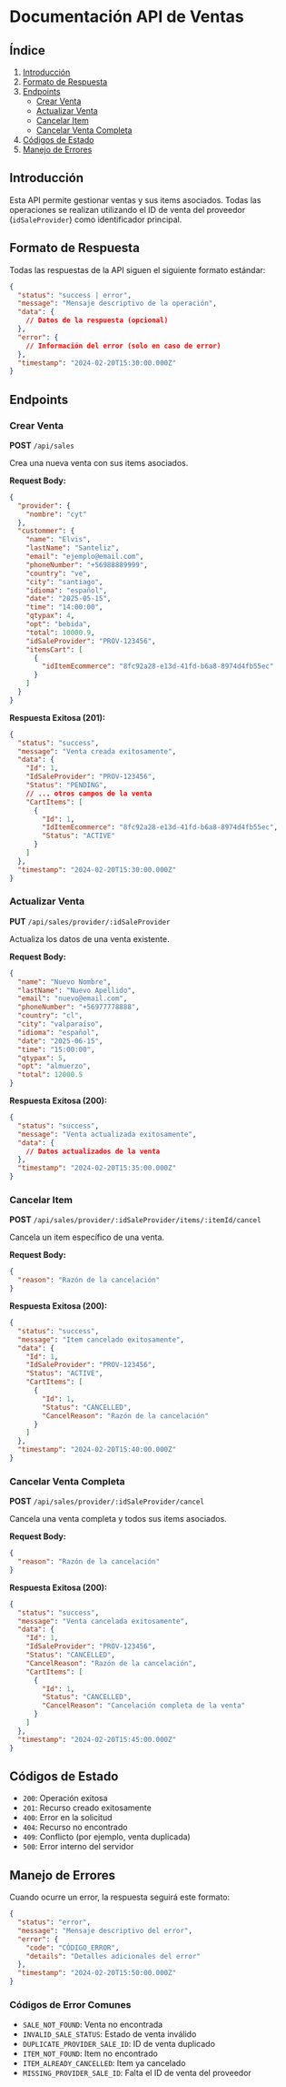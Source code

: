 # Documentación API de Ventas

## Índice
1. [Introducción](#introducción)
2. [Formato de Respuesta](#formato-de-respuesta)
3. [Endpoints](#endpoints)
   - [Crear Venta](#crear-venta)
   - [Actualizar Venta](#actualizar-venta)
   - [Cancelar Item](#cancelar-item)
   - [Cancelar Venta Completa](#cancelar-venta-completa)
4. [Códigos de Estado](#códigos-de-estado)
5. [Manejo de Errores](#manejo-de-errores)

## Introducción

Esta API permite gestionar ventas y sus items asociados. Todas las operaciones se realizan utilizando el ID de venta del proveedor (`idSaleProvider`) como identificador principal.

## Formato de Respuesta

Todas las respuestas de la API siguen el siguiente formato estándar:

```json
{
  "status": "success | error",
  "message": "Mensaje descriptivo de la operación",
  "data": {
    // Datos de la respuesta (opcional)
  },
  "error": {
    // Información del error (solo en caso de error)
  },
  "timestamp": "2024-02-20T15:30:00.000Z"
}
```

## Endpoints

### Crear Venta

**POST** `/api/sales`

Crea una nueva venta con sus items asociados.

**Request Body:**
```json
{
  "provider": {
    "nombre": "cyt"
  },
  "custommer": {
    "name": "Elvis",
    "lastName": "Santeliz",
    "email": "ejemplo@email.com",
    "phoneNumber": "+56988889999",
    "country": "ve",
    "city": "santiago",
    "idioma": "español",
    "date": "2025-05-15",
    "time": "14:00:00",
    "qtypax": 4,
    "opt": "bebida",
    "total": 10000.9,
    "idSaleProvider": "PROV-123456",
    "itemsCart": [
      {
        "idItemEcommerce": "8fc92a28-e13d-41fd-b6a8-8974d4fb55ec"
      }
    ]
  }
}
```

**Respuesta Exitosa (201):**
```json
{
  "status": "success",
  "message": "Venta creada exitosamente",
  "data": {
    "Id": 1,
    "IdSaleProvider": "PROV-123456",
    "Status": "PENDING",
    // ... otros campos de la venta
    "CartItems": [
      {
        "Id": 1,
        "IdItemEcommerce": "8fc92a28-e13d-41fd-b6a8-8974d4fb55ec",
        "Status": "ACTIVE"
      }
    ]
  },
  "timestamp": "2024-02-20T15:30:00.000Z"
}
```

### Actualizar Venta

**PUT** `/api/sales/provider/:idSaleProvider`

Actualiza los datos de una venta existente.

**Request Body:**
```json
{
  "name": "Nuevo Nombre",
  "lastName": "Nuevo Apellido",
  "email": "nuevo@email.com",
  "phoneNumber": "+56977778888",
  "country": "cl",
  "city": "valparaíso",
  "idioma": "español",
  "date": "2025-06-15",
  "time": "15:00:00",
  "qtypax": 5,
  "opt": "almuerzo",
  "total": 12000.5
}
```

**Respuesta Exitosa (200):**
```json
{
  "status": "success",
  "message": "Venta actualizada exitosamente",
  "data": {
    // Datos actualizados de la venta
  },
  "timestamp": "2024-02-20T15:35:00.000Z"
}
```

### Cancelar Item

**POST** `/api/sales/provider/:idSaleProvider/items/:itemId/cancel`

Cancela un item específico de una venta.

**Request Body:**
```json
{
  "reason": "Razón de la cancelación"
}
```

**Respuesta Exitosa (200):**
```json
{
  "status": "success",
  "message": "Item cancelado exitosamente",
  "data": {
    "Id": 1,
    "IdSaleProvider": "PROV-123456",
    "Status": "ACTIVE",
    "CartItems": [
      {
        "Id": 1,
        "Status": "CANCELLED",
        "CancelReason": "Razón de la cancelación"
      }
    ]
  },
  "timestamp": "2024-02-20T15:40:00.000Z"
}
```

### Cancelar Venta Completa

**POST** `/api/sales/provider/:idSaleProvider/cancel`

Cancela una venta completa y todos sus items asociados.

**Request Body:**
```json
{
  "reason": "Razón de la cancelación"
}
```

**Respuesta Exitosa (200):**
```json
{
  "status": "success",
  "message": "Venta cancelada exitosamente",
  "data": {
    "Id": 1,
    "IdSaleProvider": "PROV-123456",
    "Status": "CANCELLED",
    "CancelReason": "Razón de la cancelación",
    "CartItems": [
      {
        "Id": 1,
        "Status": "CANCELLED",
        "CancelReason": "Cancelación completa de la venta"
      }
    ]
  },
  "timestamp": "2024-02-20T15:45:00.000Z"
}
```

## Códigos de Estado

- `200`: Operación exitosa
- `201`: Recurso creado exitosamente
- `400`: Error en la solicitud
- `404`: Recurso no encontrado
- `409`: Conflicto (por ejemplo, venta duplicada)
- `500`: Error interno del servidor

## Manejo de Errores

Cuando ocurre un error, la respuesta seguirá este formato:

```json
{
  "status": "error",
  "message": "Mensaje descriptivo del error",
  "error": {
    "code": "CÓDIGO_ERROR",
    "details": "Detalles adicionales del error"
  },
  "timestamp": "2024-02-20T15:50:00.000Z"
}
```

### Códigos de Error Comunes

- `SALE_NOT_FOUND`: Venta no encontrada
- `INVALID_SALE_STATUS`: Estado de venta inválido
- `DUPLICATE_PROVIDER_SALE_ID`: ID de venta duplicado
- `ITEM_NOT_FOUND`: Item no encontrado
- `ITEM_ALREADY_CANCELLED`: Item ya cancelado
- `MISSING_PROVIDER_SALE_ID`: Falta el ID de venta del proveedor 